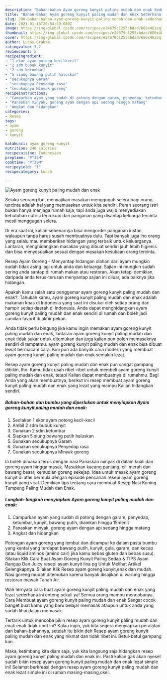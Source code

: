 ```yaml
---
description: "Bahan-bahan Ayam goreng kunyit paling mudah dan enak Sederhana dan Mudah Dibuat"
title: "Bahan-bahan Ayam goreng kunyit paling mudah dan enak Sederhana dan Mudah Dibuat"
slug: 280-bahan-bahan-ayam-goreng-kunyit-paling-mudah-dan-enak-sederhana-dan-mudah-dibuat
date: 2021-01-15T20:54:49.080Z
image: https://img-global.cpcdn.com/recipes/e24679c1255cbdad/680x482cq70/ayam-goreng-kunyit-paling-mudah-dan-enak-foto-resep-utama.jpg
thumbnail: https://img-global.cpcdn.com/recipes/e24679c1255cbdad/680x482cq70/ayam-goreng-kunyit-paling-mudah-dan-enak-foto-resep-utama.jpg
cover: https://img-global.cpcdn.com/recipes/e24679c1255cbdad/680x482cq70/ayam-goreng-kunyit-paling-mudah-dan-enak-foto-resep-utama.jpg
author: Lucas Graham
ratingvalue: 3.7
reviewcount: 5
recipeingredient:
- "1 ekor ayam potong kecilkecil"
- "2 sdm bubuk kunyit"
- "2 sdm ketumbar"
- "5 siung bawang putih haluskan"
- "secukupnya Garam"
- "secukupnya Penyedap rasa"
- "secukupnya Minyak goreng"
recipeinstructions:
- "Campurkan ayam yang sudah di potong dengan garam, penyedap, ketumbar, kunyit, bawang putih, diamkan hingga 15menit"
- "Panaskan minyak, goreng ayam dengan api sedang hingga matang"
- "Angkat dan hidangkan"
categories:
- Resep
tags:
- ayam
- goreng
- kunyit

katakunci: ayam goreng kunyit 
nutrition: 240 calories
recipecuisine: Indonesian
preptime: "PT12M"
cooktime: "PT39M"
recipeyield: "1"
recipecategory: Lunch

---
```



![Ayam goreng kunyit paling mudah dan enak](https://img-global.cpcdn.com/recipes/e24679c1255cbdad/680x482cq70/ayam-goreng-kunyit-paling-mudah-dan-enak-foto-resep-utama.jpg)

Selaku seorang ibu, menyajikan masakan menggugah selera bagi orang tercinta adalah hal yang memuaskan untuk kita sendiri. Peran seorang istri bukan hanya menjaga rumah saja, tapi anda juga wajib menyediakan kebutuhan nutrisi tercukupi dan panganan yang disantap keluarga tercinta mesti menggugah selera.

Di era  saat ini, kalian sebenarnya bisa mengorder panganan instan walaupun tanpa harus susah membuatnya dulu. Tapi banyak juga lho orang yang selalu mau memberikan hidangan yang terbaik untuk keluarganya. Lantaran, menghidangkan masakan yang dibuat sendiri jauh lebih higienis dan bisa menyesuaikan sesuai dengan masakan kesukaan orang tercinta. 

Resep Ayam Goreng - Menyantap hidangan olahan dari ayam mungkin sudah tidak asing lagi untuk anda dan keluarga. Sajian ini mungkin sudah sering anda santap di rumah makan atau restoran. Akan tetapi demikian, daripada anda terus-terusan menyantap sajian ini diluar, ada baiknya jika hidangan.

Apakah kamu salah satu penggemar ayam goreng kunyit paling mudah dan enak?. Tahukah kamu, ayam goreng kunyit paling mudah dan enak adalah makanan khas di Indonesia yang saat ini disukai oleh setiap orang dari hampir setiap daerah di Indonesia. Anda dapat menghidangkan ayam goreng kunyit paling mudah dan enak sendiri di rumah dan boleh jadi camilan favorit di akhir pekan.

Anda tidak perlu bingung jika kamu ingin memakan ayam goreng kunyit paling mudah dan enak, lantaran ayam goreng kunyit paling mudah dan enak tidak sukar untuk ditemukan dan juga kalian pun boleh memasaknya sendiri di tempatmu. ayam goreng kunyit paling mudah dan enak bisa dibuat lewat bermacam cara. Kini pun ada banyak cara modern yang membuat ayam goreng kunyit paling mudah dan enak semakin lezat.

Resep ayam goreng kunyit paling mudah dan enak pun sangat gampang dibikin, lho. Kamu tidak usah ribet-ribet untuk membeli ayam goreng kunyit paling mudah dan enak, tetapi Kalian dapat membuatnya di rumahmu. Bagi Anda yang akan membuatnya, berikut ini resep membuat ayam goreng kunyit paling mudah dan enak yang lezat yang mampu Kalian hidangkan sendiri.

<!--inarticleads1-->

##### Bahan-bahan dan bumbu yang diperlukan untuk menyiapkan Ayam goreng kunyit paling mudah dan enak:

1. Sediakan 1 ekor ayam potong kecil-kecil
1. Ambil 2 sdm bubuk kunyit
1. Gunakan 2 sdm ketumbar
1. Siapkan 5 siung bawang putih haluskan
1. Gunakan secukupnya Garam
1. Gunakan secukupnya Penyedap rasa
1. Gunakan secukupnya Minyak goreng


Ia boleh dimakan terus dengan nasi Panaskan minyak di dalam kuali dan goreng ayam hingga masak. Masukkan kacang panjang, cili merah dan bawang besar, kemudian goreng sekejap. Idea untuk masak ayam goreng kunyit di atas bermula dengan episode pencarian resepi ayam goreng kunyit yang viral. Demikian tips tentang cara membuat Resep Nasi Kuning Tumpeng Paling Mudah dan Enak. 

<!--inarticleads2-->

##### Langkah-langkah menyiapkan Ayam goreng kunyit paling mudah dan enak:

1. Campurkan ayam yang sudah di potong dengan garam, penyedap, ketumbar, kunyit, bawang putih, diamkan hingga 15menit
1. Panaskan minyak, goreng ayam dengan api sedang hingga matang
1. Angkat dan hidangkan


Potongan ayam goreng yang lembut dan dicampur ke dalam pasta bumbu yang kental yang terdapat bawang putih, kunyit, gula, garam, dan kecap (atau liquid aminos (amino cair) jika kamu bebas gluten dan bebas susu). Silakan Klik Cara Buat Ayam Goreng Kunyit Paling Sedap &amp; TIPS Ayam Rangup Dan Juicy resepi ayam kunyit lina pg Untuk Melihat Artikel Selengkapnya. Silakan Klik Resep ayam goreng kunyit,enak dan mudah. Nasi goreng mudah ditemukan karena banyak disajikan di warung hingga restoran mewah Tanah Air. 

Wah ternyata cara buat ayam goreng kunyit paling mudah dan enak yang lezat sederhana ini enteng sekali ya! Semua orang mampu mencobanya. Cara Membuat ayam goreng kunyit paling mudah dan enak Sangat cocok banget buat kamu yang baru belajar memasak ataupun untuk anda yang sudah lihai dalam memasak.

Tertarik untuk mencoba bikin resep ayam goreng kunyit paling mudah dan enak enak tidak ribet ini? Kalau ingin, yuk kita segera menyiapkan peralatan dan bahan-bahannya, setelah itu bikin deh Resep ayam goreng kunyit paling mudah dan enak yang nikmat dan tidak ribet ini. Betul-betul gampang kan. 

Maka, ketimbang kita diam saja, yuk kita langsung saja hidangkan resep ayam goreng kunyit paling mudah dan enak ini. Pasti kalian gak akan nyesel sudah bikin resep ayam goreng kunyit paling mudah dan enak lezat simple ini! Selamat berkreasi dengan resep ayam goreng kunyit paling mudah dan enak lezat simple ini di rumah masing-masing,oke!.

